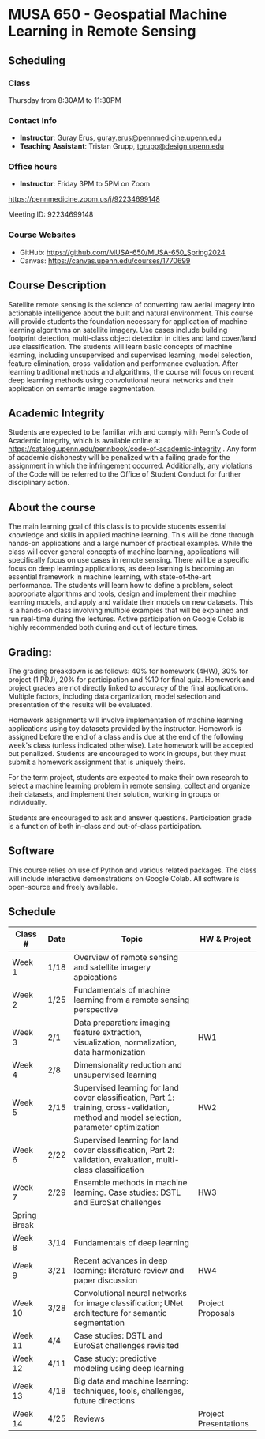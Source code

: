 # MUSA 650 - Geospatial Machine Learning in Remote Sensing 

## Scheduling

### Class

Thursday from 8:30AM to 11:30PM

### Contact Info

- **Instructor**: Guray Erus, guray.erus@pennmedicine.upenn.edu
- **Teaching Assistant**: Tristan Grupp, tgrupp@design.upenn.edu

### Office hours

- **Instructor**: Friday 3PM to 5PM on Zoom 

https://pennmedicine.zoom.us/j/92234699148

Meeting ID: 92234699148

### Course Websites

- GitHub: https://github.com/MUSA-650/MUSA-650_Spring2024
- Canvas: https://canvas.upenn.edu/courses/1770699
  
## Course Description

Satellite remote sensing is the science of converting raw aerial imagery into actionable intelligence about the built and natural environment. This course will provide students the foundation necessary for application of machine learning algorithms on satellite imagery. Use cases include building footprint detection, multi-class object detection in cities and land cover/land use classification. The students will learn basic concepts of machine learning, including unsupervised and supervised learning, model selection, feature elimination, cross-validation and performance evaluation. After learning traditional methods and algorithms, the course will focus on recent deep learning methods using convolutional neural networks and their application on semantic image segmentation.

## Academic Integrity

Students are expected to  be familiar with and comply with Penn’s Code of Academic Integrity, which is available online at https://catalog.upenn.edu/pennbook/code-of-academic-integrity . Any form of academic dishonesty will be penalized with a failing grade for the assignment in which the infringement occurred. Additionally, any violations of the Code will be referred to the Office of Student Conduct for further disciplinary action.

## About the course

The main learning goal of this class is to provide students essential knowledge and skills in applied machine learning. This will be done through hands-on applications and a large number of practical examples. While the class will cover general concepts of machine learning, applications will specifically focus on use cases in remote sensing. There will be a specific focus on deep learning applications, as deep learning is becoming an essential framework in machine learning, with state-of-the-art performance. The students will learn how to define a problem, select appropriate algorithms and tools, design and implement their machine learning models, and apply and validate their models on new datasets. This is a hands-on class involving multiple examples that will be explained and run real-time during the lectures. Active participation on Google Colab is highly recommended both during and out of lecture times.

## Grading: 

The grading breakdown is as follows: 40% for homework (4HW), 30% for project (1 PRJ), 20% for participation and %10 for final quiz. Homework and project grades are not directly linked to accuracy of the final applications. Multiple factors, including data organization, model selection and presentation of the results will be evaluated.

Homework assignments will involve implementation of machine learning applications using toy datasets provided by the instructor. Homework is assigned before the end of a class and is due at the end of the following week's class (unless indicated otherwise). Late homework will be accepted but penalized. Students are encouraged to work in groups, but they must submit a homework assignment that is uniquely theirs.

For the term project, students are expected to make their own research to select a machine learning problem in remote sensing, collect and organize their datasets, and implement their solution, working in groups or individually.

Students are encouraged to ask and answer questions. Participation grade is a function of both in-class and out-of-class participation.

## Software

This course relies on use of Python and various related packages. The class will include interactive demonstrations on Google Colab. All software is open-source and freely available.

## Schedule

| Class #                | Date  | Topic                            | HW & Project |
| ---------------------- | ----- | -------------------------------- | ------------ |
| Week 1                 | 1/18  | Overview of remote sensing and satellite imagery appications | |
| Week 2                 | 1/25  | Fundamentals of machine learning from a remote sensing perspective | |
| Week 3                 | 2/1  | Data preparation: imaging feature extraction, visualization, normalization, data harmonization |  HW1 |
| Week 4                 | 2/8   | Dimensionality reduction and unsupervised learning | | 
| Week 5                 | 2/15   | Supervised learning for land cover classification, Part 1: training, cross-validation, method and model selection, parameter optimization | HW2 |
| Week 6                 | 2/22  | Supervised learning for land cover classification, Part 2: validation, evaluation, multi-class classification | |
| Week 7                 | 2/29  | Ensemble methods in machine learning. Case studies: DSTL and EuroSat challenges | HW3 |
| Spring Break           |      | | | 
| Week 8                 | 3/14  | Fundamentals of deep learning | |
| Week 9                 | 3/21  | Recent advances in deep learning: literature review and paper discussion | HW4 |
| Week 10                | 3/28  | Convolutional neural networks for image classification; UNet architecture for semantic segmentation  | Project Proposals |
| Week 11                | 4/4  | Case studies: DSTL and EuroSat challenges revisited | |
| Week 12                | 4/11  | Case study: predictive modeling using deep learning |  |
| Week 13                | 4/18  | Big data and machine learning: techniques, tools, challenges, future directions | |
| Week 14                | 4/25  | Reviews | Project Presentations |

